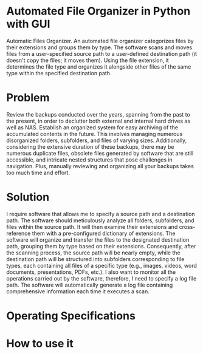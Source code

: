 # Automated File Organizer in Python with GUI
Automatic Files Organizer.
An automated file organizer categorizes files by their extensions and groups them by type. The software scans and moves files from a user-specified source path to a user-defined destination path (it doesn't copy the files; it moves them). Using the file extension, it determines the file type and organizes it alongside other files of the same type within the specified destination path.

# Problem
Review the backups conducted over the years, spanning from the past to the present, in order to declutter both external and internal hard drives as well as NAS. Establish an organized system for easy archiving of the accumulated contents in the future. This involves managing numerous disorganized folders, subfolders, and files of varying sizes. Additionally, considering the extensive duration of these backups, there may be numerous duplicate files, obsolete files generated by software that are still accessible, and intricate nested structures that pose challenges in navigation. Plus, manually reviewing and organizing all your backups takes too much time and effort.

# Solution
I require software that allows me to specify a source path and a destination path. The software should meticulously analyze all folders, subfolders, and files within the source path. It will then examine their extensions and cross-reference them with a pre-configured dictionary of extensions. The software will organize and transfer the files to the designated destination path, grouping them by type based on their extensions. Consequently, after the scanning process, the source path will be nearly empty, while the destination path will be structured into subfolders corresponding to file types, each containing all files of a specific type (e.g., images, videos, word documents, presentations, PDFs, etc.). I also want to monitor all the operations carried out by the software, therefore, I need to specify a log file path. The software will automatically generate a log file containing comprehensive information each time it executes a scan.

# Operating Specifications


# How to use it



